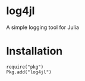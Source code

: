 # log4jl

A simple logging tool for Julia

# Installation

    require("pkg")
    Pkg.add("log4jl")

